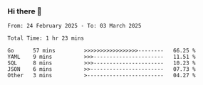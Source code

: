 ### Hi there 👋

<!--
**zhumeme/zhumeme** is a ✨ _special_ ✨ repository because its `README.md` (this file) appears on your GitHub profile.

Here are some ideas to get you started:

- 🔭 I’m currently working on ...
- 🌱 I’m currently learning ...
- 👯 I’m looking to collaborate on ...
- 🤔 I’m looking for help with ...
- 💬 Ask me about ...
- 📫 How to reach me: ...
- 😄 Pronouns: ...
- ⚡ Fun fact: ...
-->

<!--START_SECTION:waka-->

```all_time
From: 24 February 2025 - To: 03 March 2025

Total Time: 1 hr 23 mins

Go      57 mins         >>>>>>>>>>>>>>>>>--------   66.25 %
YAML    9 mins          >>>----------------------   11.51 %
SQL     8 mins          >>>----------------------   10.23 %
JSON    6 mins          >>-----------------------   07.73 %
Other   3 mins          >------------------------   04.27 %
```

<!--END_SECTION:waka-->
